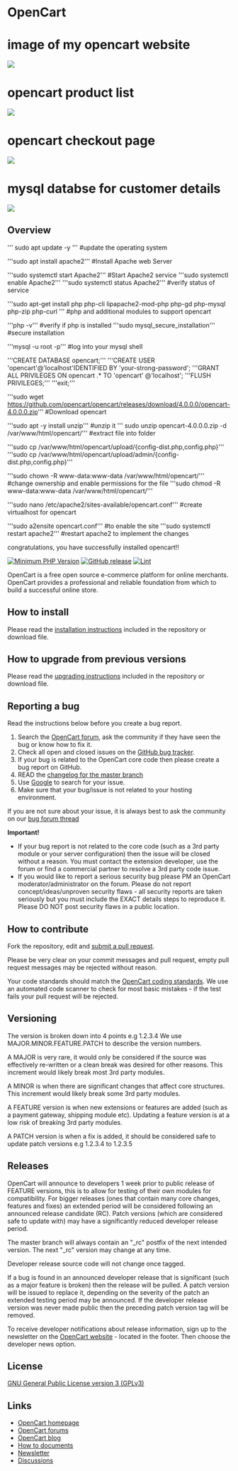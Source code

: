 # OpenCart

# image of my opencart website
![](./images/opencart.png)



# opencart product list
![](./images/opencart2.png)

# opencart checkout page
![](./images/opencart3.png)


# mysql databse for customer details
![](./images/mysql4.png)



## Overview  
''' sudo apt update -y ''' #update the operating system

'''sudo apt install apache2'''  #Install Apache web Server

'''sudo systemctl start Apache2'''  #Start Apache2 service
'''sudo systemctl enable Apache2''' 
'''sudo systemctl status Apache2''' #verify status of service

'''sudo apt-get install php php-cli lipapache2-mod-php php-gd php-mysql php-zip php-curl '''  #php and additional modules to support opencart

'''php -v'''  #verify if php is installed
'''sudo mysql_secure_installation''' #secure installation

'''mysql -u root -p''' #log into your mysql shell

'''CREATE DATABASE opencart;'''
'''CREATE USER 'opencart'@'localhost'IDENTIFIED BY 'your-strong-password';
'''GRANT ALL PRIVILEGES ON opencart .* TO 'opencart' @'localhost';
'''FLUSH PRIVILEGES;'''
'''exit;'''

'''sudo wget https://github.com/opencart/opencart/releases/download/4.0.0.0/opencart-4.0.0.0.zip'''  #Download opencart

'''sudo apt -y install unzip'''  #unzip it 
''' sudo unzip opencart-4.0.0.0.zip -d /var/www/html/opencart/'''  #extract file into folder

'''sudo cp /var/www/html/opencart/upload/{config-dist.php,config.php}'''
'''sudo cp /var/www/html/opencart/upload/admin/{config-dist.php,config.php}'''

'''sudo chown -R www-data:www-data /var/www/html/opencart/''' #change ownership and enable permissions for the file
'''sudo chmod -R www-data:www-data /var/www/html/opencart/'''

'''sudo nano /etc/apache2/sites-available/opencart.conf''' #create virtualhost for opencart

'''sudo a2ensite opencart.conf'''  #to enable the site
'''sudo systemctl restart apache2'''  #restart apache2 to implement the changes

congratulations, you have successfully installed opencart!!


[![Minimum PHP Version](https://img.shields.io/badge/php-%3E%3D%207.4-8892BF.svg?style=flat-square)](https://php.net/)
[![GitHub release](https://img.shields.io/github/v/release/opencart/opencart)](https://github.com/opencart/opencart)
[![Lint](https://github.com/opencart/opencart/actions/workflows/Lint.yml/badge.svg)](https://github.com/opencart/opencart/actions/workflows/Lint.yml)

OpenCart is a free open source e-commerce platform for online merchants. OpenCart provides a professional and reliable foundation from which to build a successful online store.


## How to install

Please read the [installation instructions](INSTALL.md) included in the repository or download file.


## How to upgrade from previous versions

Please read the [upgrading instructions](UPGRADE.md) included in the repository or download file.

## Reporting a bug

Read the instructions below before you create a bug report.

 1. Search the [OpenCart forum](https://forum.opencart.com/viewforum.php?f=201), ask the community if they have seen the bug or know how to fix it.
 2. Check all open and closed issues on the [GitHub bug tracker](https://github.com/opencart/opencart/issues).
 3. If your bug is related to the OpenCart core code then please create a bug report on GitHub.
 4. READ the [changelog for the master branch](https://github.com/opencart/opencart/blob/master/CHANGELOG.md)
 5. Use [Google](https://www.google.com) to search for your issue.
 6. Make sure that your bug/issue is not related to your hosting environment.

If you are not sure about your issue, it is always best to ask the community on our [bug forum thread](https://forum.opencart.com/viewforum.php?f=201)

**Important!**
- If your bug report is not related to the core code (such as a 3rd party module or your server configuration) then the issue will be closed without a reason. You must contact the extension developer, use the forum or find a commercial partner to resolve a 3rd party code issue.
- If you would like to report a serious security bug please PM an OpenCart moderator/administrator on the forum. Please do not report concept/ideas/unproven security flaws - all security reports are taken seriously but you must include the EXACT details steps to reproduce it. Please DO NOT post security flaws in a public location.

## How to contribute

Fork the repository, edit and [submit a pull request](https://github.com/opencart/opencart/wiki/Creating-a-pull-request).

Please be very clear on your commit messages and pull request, empty pull request messages may be rejected without reason.

Your code standards should match the [OpenCart coding standards](https://github.com/opencart/opencart/wiki/Coding-standards). We use an automated code scanner to check for most basic mistakes - if the test fails your pull request will be rejected.

## Versioning

The version is broken down into 4 points e.g 1.2.3.4 We use MAJOR.MINOR.FEATURE.PATCH to describe the version numbers.

A MAJOR is very rare, it would only be considered if the source was effectively re-written or a clean break was desired for other reasons. This increment would likely break most 3rd party modules.

A MINOR is when there are significant changes that affect core structures. This increment would likely break some 3rd party modules.

A FEATURE version is when new extensions or features are added (such as a payment gateway, shipping module etc). Updating a feature version is at a low risk of breaking 3rd party modules.

A PATCH version is when a fix is added, it should be considered safe to update patch versions e.g 1.2.3.4 to 1.2.3.5

## Releases

OpenCart will announce to developers 1 week prior to public release of FEATURE versions, this is to allow for testing of their own modules for compatibility. For bigger releases (ones that contain many core changes, features and fixes) an extended period will be considered following an announced release candidate (RC). Patch versions (which are considered safe to update with) may have a significantly reduced developer release period.

The master branch will always contain an "_rc" postfix of the next intended version. The next "_rc" version may change at any time.

Developer release source code will not change once tagged.

If a bug is found in an announced developer release that is significant (such as a major feature is broken) then the release will be pulled. A patch version will be issued to replace it, depending on the severity of the patch an extended testing period may be announced. If the developer release version was never made public then the preceding patch version tag will be removed.

To receive developer notifications about release information, sign up to the newsletter on the [OpenCart website](https://www.opencart.com) - located in the footer. Then choose the developer news option.


## License

[GNU General Public License version 3 (GPLv3)](https://github.com/opencart/opencart/blob/master/LICENSE.md)

## Links

- [OpenCart homepage](https://www.opencart.com/)
- [OpenCart forums](https://forum.opencart.com/)
- [OpenCart blog](https://www.opencart.com/index.php?route=feature/blog)
- [How to documents](http://docs.opencart.com/en-gb/introduction/)
- [Newsletter](https://newsletter.opencart.com/h/r/B660EBBE4980C85C)
- [Discussions](https://github.com/opencart/opencart/discussions)
